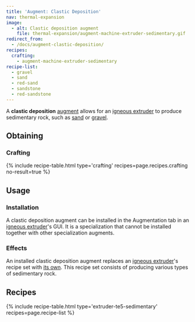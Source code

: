 ```yaml
---
title: 'Augment: Clastic Deposition'
nav: thermal-expansion
image:
  - alt: Clastic deposition augment
    file: thermal-expansion/augment-machine-extruder-sedimentary.gif
redirect_from:
  - /docs/augment-clastic-deposition/
recipes:
  crafting:
    - augment-machine-extruder-sedimentary
recipe-list:
  - gravel
  - sand
  - red-sand
  - sandstone
  - red-sandstone
---
```


A **clastic deposition** [augment](/docs/thermal-expansion/augments/) allows for an [igneous
extruder](/docs/thermal-expansion/igneous-extruder/) to produce sedimentary rock, such as
[sand](https://minecraft.gamepedia.com/Sand) or
[gravel](https://minecraft.gamepedia.com/Gravel).


Obtaining
---------

### Crafting
{% include recipe-table.html type='crafting' recipes=page.recipes.crafting no-result=true %}


Usage
-----

### Installation
A clastic deposition augment can be installed in the Augmentation tab in an
[igneous extruder](/docs/thermal-expansion/igneous-extruder/)'s GUI. It is a specialization that
cannot be installed together with other specialization augments.

### Effects
An installed clastic deposition augment replaces an [igneous
extruder](/docs/thermal-expansion/igneous-extruder/)'s recipe set with [its own](#recipes). This
recipe set consists of producing various types of sedimentary rock.


Recipes
-------

{% include recipe-table.html type='extruder-te5-sedimentary' recipes=page.recipe-list %}
